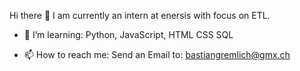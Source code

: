 Hi there 👋
I am currently an intern at enersis with focus on ETL.

- 🌱 I’m learning:
      Python,
      JavaScript,
      HTML CSS
      SQL

- 📫 How to reach me:
    Send an Email to: bastiangremlich@gmx.ch
